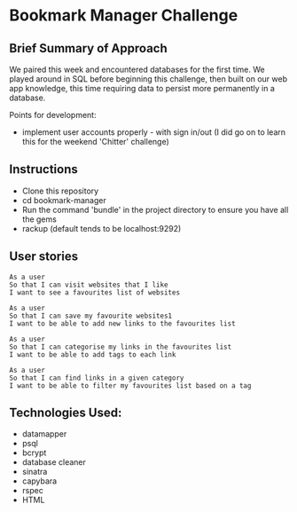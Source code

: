 Bookmark Manager Challenge
==================

Brief Summary of Approach
-------
We paired this week and encountered databases for the first time.  We played around in SQL before beginning this challenge, then built on our web app knowledge, this time requiring data to persist more permanently in a database.

Points for development:
* implement user accounts properly - with sign in/out (I did go on to learn this for the weekend 'Chitter' challenge)

Instructions
-------
* Clone this repository
* cd bookmark-manager
* Run the command 'bundle' in the project directory to ensure you have all the gems
* rackup (default tends to be localhost:9292)

User stories
--------
```
As a user
So that I can visit websites that I like
I want to see a favourites list of websites

As a user
So that I can save my favourite websites1
I want to be able to add new links to the favourites list

As a user
So that I can categorise my links in the favourites list
I want to be able to add tags to each link

As a user
So that I can find links in a given category
I want to be able to filter my favourites list based on a tag
```

Technologies Used:
--------

* datamapper
* psql
* bcrypt
* database cleaner
* sinatra
* capybara
* rspec
* HTML
